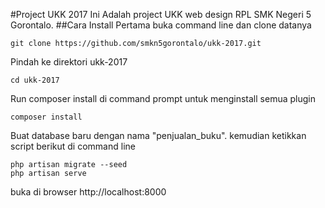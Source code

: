 #Project UKK 2017
Ini Adalah project UKK web design RPL SMK Negeri 5 Gorontalo. 
##Cara Install
Pertama buka command line dan clone datanya
```
git clone https://github.com/smkn5gorontalo/ukk-2017.git
```
Pindah ke direktori ukk-2017
```
cd ukk-2017
```
Run composer install di command prompt untuk menginstall semua plugin
```
composer install
```
Buat database baru dengan nama "penjualan_buku". kemudian ketikkan script berikut di command line
```
php artisan migrate --seed
php artisan serve
```
buka di browser http://localhost:8000

